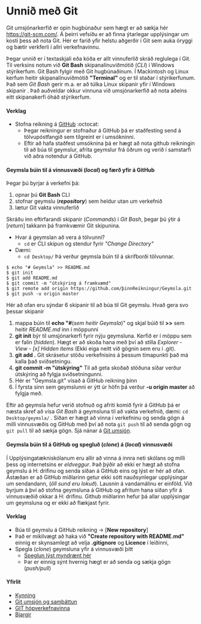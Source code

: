 # Unnið með Git

Git umsjónarkerfið er opin hugbúnaður sem hægt er að sækja hér https://git-scm.com/. Á þeirri vefsíðu er að finna ýtarlegar upplýsingar um kosti þess að nota Git. Hér er farið yfir helstu aðgerðir í Git sem auka öryggi og bætir verkferli í allri verkefnavinnu. 

Þegar unnið er í textaskjali eða kóða er allt vinnuferlið skráð reglulega í Git. Til verksins notum við **Git Bash** skipanalínuviðmótið (_CLI_) í Windows stýrikerfum. Git Bash fylgir með Git hugbúnaðinum. Í Mackintosh og Linux kerfum heitir skipanalínuviðmótið **"Terminal"**  og er til staðar í stýrikerfunum. Það sem *Git Bash* gerir m.a. er að túlka Linux skipanir yfir í Windows skipanir . Það auðveldar okkur vinnuna við umsjónarkerfið að nota aðeins eitt skipanakerfi óháð stýrikerfum.

#### Verklag 
* Stofna reikning á [GitHub](https://github.com/) :octocat:
   	* Þegar reikningur er stofnaður á GitHub þá er staðfesting send á tölvupóstfangið sem tilgreint er í umsókninni. 
   	* Eftir að hafa staðfest umsóknina þá er hægt að nota github reikningin til að búa til geymslur, afrita geymslur frá öðrum og verið í samstarfi við aðra notendur á GitHub. 

#### Geymsla búin til á vinnusvæði (_local_) og færð yfir á GitHub
Þegar þú byrjar á verkefni þá:
1. opnar þú **Git Bash** CLI 
2. stofnar geymslu (_**repository**_) sem heldur utan um verkefnið
3. lætur Git vakta vinnuferlið 

Skráðu inn eftirfarandi skipanir (*Commands*) í *Git Bash*, þegar þú ýtir á [*return*] takkann þá framkvæmir Git skipunina. 

* Hvar á geymslan að vera á tölvunni? 
	* ```cd``` er CLI skipun og stendur fyrir *"Change Directory"*
* Dæmi: 
	* ```cd Desktop/``` Þá verður geymsla búin til á skrifborði tölvunnar. 

```
$ echo "# Geymsla" >> README.md
$ git init
$ git add README.md
$ git commit -m "útskýring á framkvæmd"
$ git remote add origin https://github.com/þinnReikningur/Geymsla.git
$ git push -u origin master
``` 
Hér að ofan eru sýndar 6 skipanir til að búa til Git geymslu.
Hvað gera svo þessar skipanir
1. mappa búin til **echo "#**(_sem heitir Geymsla_)" og skjal búið til **>>** sem heitir _README.md_ inn í möppunni
2. **git init** býr til umsjónarkerfi fyrir nýju geymsluna. Kerfið er í möppu sem er falin (*hidden*). Hægt er að skoða hana með því að stilla *Explorer - View - [x] Hidden items* (Ekki eiga neitt við gögnin sem eru í .git).
3. **git add .**  Git skrásetur stöðu verkefnisins á þessum tímapunkti það má kalla það sviðsetningu.
4. **git commit -m "útskýring"** Til að geta skoðað stöðuna síðar verður útskýring að fylgja sviðsetningunni.
5. Hér er "Geymsla.git" vísað á GitHub reikning þinn
6. Í fyrsta sinn sem geymslunni er ýtt úr höfn þá verður **-u origin master** að fylgja með. 

Eftir að geymsla hefur verið stofnuð og afriti komið fyrir á GitHub þá er næsta skref að vísa *Git Bash* á geymsluna til að vakta verkefnið, dæmi:  ```cd Desktop/geymsla/``` . Síðan er hægt að vinna í verkefninu og senda gögn á milli vinnusvæðis og GitHub með því að nota  ```git push``` til að senda gögn og ```git pull```  til að sækja gögn. Sjá nánar á [Git umsjón](Umsjón.md).

#### Geymsla búin til á GitHub og spegluð (*clone*) á (*local*) vinnusvæði 
Í Upplýsingatækniskólanum eru allir að vinna á innra neti skólans og milli þess og internetsins er *eldveggur*. Það þýðir að ekki er hægt að stofna geymslu á H: drifinu og senda síðan á GitHub eins og lýst er hér að ofan. Ástæðan er að GitHub miðlarinn getur ekki sótt nauðsynlegar upplýsingar um sendandann, (*öll sund eru lokuð*). Lausnin á vandamálinu er einföld. Við byrjum á því að stofna geymsluna á GitHub og afritum hana síðan yfir á vinnusvæðið okkar á H: drifinu. Github miðlarinn hefur þá allar upplýsingar um geymsluna og er ekki að flækjast fyrir.

#### Verklag
* Búa til geymslu á GitHub reikning -> [**New repository**]
* Það er mikilvægt að haka við **"Create repository with README.md"** einnig er skynsamlegt að velja **.gitignore** og **Licence** í leiðinni,
* Spegla (*clone*) geymsluna yfir á vinnusvæði þitt
	* [Speglun lýst myndrænt hér](Lesefni/UppsetningGithubGeymslu.pdf)
	* Þar er einnig sýnt hvernig hægt er að senda og sækja gögn (*push/pull*) 
	
#### Yfirlit
* [Kynning](README.md)
* [Git umsjón og samþáttun](Umsjón.md)
* [GIT hópverkefnavinna](Hópverkefnavinna.md)
* [Bjargir](Bjargir.md)
